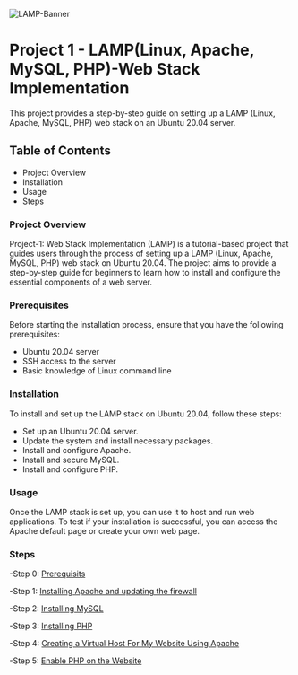 ![LAMP-Banner](https://github.com/silviob99/Project-1-Web-Stack-Implementation-LAMP/assets/107585020/4be6fc17-c488-461c-a6a7-ea9a68f570b5)

# Project 1 - LAMP(Linux, Apache, MySQL, PHP)-Web Stack Implementation
This project provides a step-by-step guide on setting up a LAMP (Linux, Apache, MySQL, PHP) web stack on an Ubuntu 20.04 server.

## Table of Contents  
- Project Overview
- Installation
- Usage
- Steps


### Project Overview
Project-1: Web Stack Implementation (LAMP) is a tutorial-based project that guides users through the process of setting up a LAMP (Linux, Apache, MySQL, PHP) web stack on Ubuntu 20.04. The project aims to provide a step-by-step guide for beginners to learn how to install and configure the essential components of a web server.

### Prerequisites
Before starting the installation process, ensure that you have the following prerequisites:

- Ubuntu 20.04 server
- SSH access to the server
- Basic knowledge of Linux command line

### Installation  

To install and set up the LAMP stack on Ubuntu 20.04, follow these steps:

- Set up an Ubuntu 20.04 server.
- Update the system and install necessary packages.
- Install and configure Apache.
- Install and secure MySQL.
- Install and configure PHP. 

### Usage 

Once the LAMP stack is set up, you can use it to host and run web applications. To test if your installation is successful, you can access the Apache default page or create your own web page. 

### Steps  

-Step 0: [Prerequisits](https://github.com/silviob99/Project-1-Web-Stack-Implementation-LAMP/blob/main/STEP0-Prerequisites.md)

-Step 1: [Installing Apache and updating the firewall](https://github.com/silviob99/Project-1-Web-Stack-Implementation-LAMP/blob/main/STEP1-Installing-Apache-And-Updating-The-Firewall.md)

-Step 2: [Installing MySQL](https://github.com/silviob99/Project-1-Web-Stack-Implementation-LAMP/blob/main/STEP2-Installing-MySQL.md)

-Step 3: [Installing PHP](https://github.com/silviob99/Project-1-Web-Stack-Implementation-LAMP/blob/main/STEP3-Installing-PHP.md)

-Step 4: [Creating a Virtual Host For My Website Using Apache](https://github.com/silviob99/Project-1-Web-Stack-Implementation-LAMP/blob/main/STEP4-Creating-a-Virtual-Host-For-My-Website-Using-Apache.md)

-Step 5: [Enable PHP on the Website](https://github.com/silviob99/Project-1-Web-Stack-Implementation-LAMP/blob/main/STEP5-Enable-PHP-on-the-Website.md)




